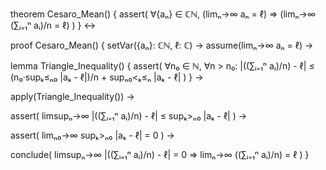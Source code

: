 theorem Cesaro_Mean() {
  assert(
    ∀{aₙ} ∈ ℂℕ,
    (limₙ→∞ aₙ = ℓ) ⇒ 
    (limₙ→∞ (∑ᵢ₌₁ⁿ aᵢ)/n = ℓ)
  )
} ↔

proof Cesaro_Mean() {
  setVar({aₙ}: ℂℕ, ℓ: ℂ) →
  assume(limₙ→∞ aₙ = ℓ) →
  
  lemma Triangle_Inequality() {
    assert(
      ∀n₀ ∈ ℕ, ∀n > n₀:
      |((∑ᵢ₌₁ⁿ aᵢ)/n) - ℓ| ≤ 
      (n₀·supₖ≤ₙ₀ |aₖ - ℓ|)/n + 
      supₙ₀<ₖ≤ₙ |aₖ - ℓ|
    )
  } →

  apply(Triangle_Inequality()) →
  
  assert(
    limsupₙ→∞ |((∑ᵢ₌₁ⁿ aᵢ)/n) - ℓ| ≤
    supₖ>ₙ₀ |aₖ - ℓ|
  ) →
  
  assert(
    limₙ₀→∞ supₖ>ₙ₀ |aₖ - ℓ| = 0
  ) →
  
  conclude(
    limsupₙ→∞ |((∑ᵢ₌₁ⁿ aᵢ)/n) - ℓ| = 0 ⇒
    limₙ→∞ ((∑ᵢ₌₁ⁿ aᵢ)/n) = ℓ
  )
}
